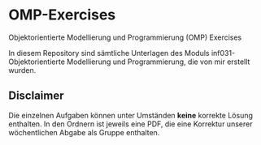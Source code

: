 # OMP-Exercises
Objektorientierte Modellierung und Programmierung (OMP) Exercises

In diesem Repository sind sämtliche Unterlagen des Moduls inf031-Objektorientierte Modellierung und Programmierung, die von mir erstellt wurden. 

## Disclaimer
Die einzelnen Aufgaben können unter Umständen **keine** korrekte Lösung enthalten. 
In den Ordnern ist jeweils eine PDF, die eine Korrektur unserer wöchentlichen Abgabe als Gruppe enthalten.
